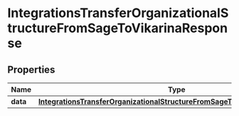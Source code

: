 

# IntegrationsTransferOrganizationalStructureFromSageToVikarinaResponse


## Properties

| Name | Type | Description | Notes |
|------------ | ------------- | ------------- | -------------|
|**data** | [**IntegrationsTransferOrganizationalStructureFromSageToVikarinaResponseData**](IntegrationsTransferOrganizationalStructureFromSageToVikarinaResponseData.md) |  |  [optional] |



